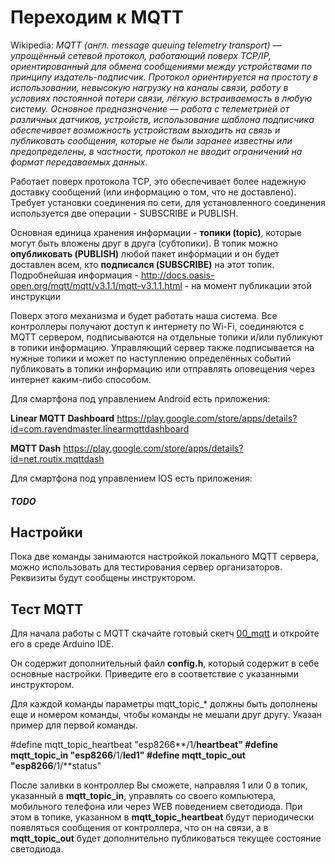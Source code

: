 # Переходим к MQTT

Wikipedia: *MQTT (англ. message queuing telemetry transport) — упрощённый сетевой протокол, работающий поверх TCP/IP, ориентированный для обмена сообщениями между устройствами по принципу издатель-подписчик.*
*Протокол ориентируется на простоту в использовании, невысокую нагрузку на каналы связи, работу в условиях постоянной потери связи, лёгкую встраиваемость в любую систему. Основное предназначение — работа с телеметрией от различных датчиков, устройств, использование шаблона подписчика обеспечивает возможность устройствам выходить на связь и публиковать сообщения, которые не были заранее известны или предопределены, в частности, протокол не вводит ограничений на формат передаваемых данных.*

Работает поверх протокола TCP, это обеспечивает более надежную доставку сообщений (или информацию о том, что не доставлено).
Требует установки соединения по сети, для установленного соединения используется две операции - SUBSCRIBE и PUBLISH.

Основная единица хранения информации - **топики (topic)**, которые могут быть вложены друг в друга (субтопики). В топик можно **опубликовать (PUBLISH)** любой пакет информации и он будет доставлен всем, кто **подписался (SUBSCRIBE)** на этот топик.
Подробнейшая информация - http://docs.oasis-open.org/mqtt/mqtt/v3.1.1/mqtt-v3.1.1.html - на момент публикации этой инструкции

Поверх этого механизма и будет работать наша система. Все контроллеры получают доступ к интернету по Wi-Fi, соединяются с MQTT сервером, подписываются на отдельные топики и/или публикуют в топики информацию.
Управляющий сервер также подписывается на нужные топики и может по наступлению определённых событий публиковать в топики информацию или отправлять оповещения через интернет каким-либо способом.

Для смартфона под управлением Android есть приложения:
	
**Linear MQTT Dashboard**
https://play.google.com/store/apps/details?id=com.ravendmaster.linearmqttdashboard

**MQTT Dash**
https://play.google.com/store/apps/details?id=net.routix.mqttdash

Для смартфона под управлением IOS есть приложения:

##### TODO

## Настройки

Пока две команды занимаются настройкой локального MQTT сервера, можно использовать для тестирования сервер организаторов. Реквизиты будут сообщены инструктором.

## Тест MQTT

Для начала работы с MQTT скачайте готовый скетч [00_mqtt](../00_mqtt/) и откройте его в среде Arduino IDE.

Он содержит дополнительный файл **config.h**, который содержит в себе основные настройки. Приведите его в соответствие с указанными инструктором.

Для каждой команды параметры mqtt_topic_* должны быть дополнены еще и номером команды, чтобы команды не мешали друг другу. Указан пример для первой команды.

#define mqtt_topic_heartbeat	"esp8266**/1/**heartbeat"
#define mqtt_topic_in 		"esp8266**/1/**led1"
#define mqtt_topic_out 		"esp8266**/1/**status"

После заливки в контроллер Вы сможете, направляя 1 или 0 в топик, указанный в **mqtt_topic_in**, управлять со своего компьютера, мобильного телефона или через WEB поведением светодиода. При этом в топике, указанном в **mqtt_topic_heartbeat** будут периодически появляться сообщения от контроллера, что он на связи, а в **mqtt_topic_out** будет дополнительно публиковаться текущее состояние светодиода.